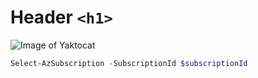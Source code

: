 # Header `<h1>`

![Image of Yaktocat](https://octodex.github.com/images/yaktocat.png)

``` powershell
Select-AzSubscription -SubscriptionId $subscriptionId
```
